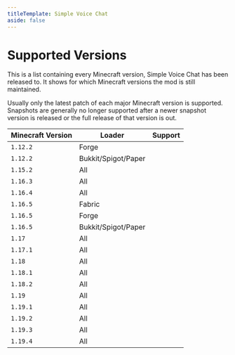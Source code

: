 ```yaml
---
titleTemplate: Simple Voice Chat
aside: false
---
```


# Supported Versions

This is a list containing every Minecraft version, Simple Voice Chat has been released to.
It shows for which Minecraft versions the mod is still maintained.


Usually only the latest patch of each major Minecraft version is supported.
Snapshots are generally no longer supported after a newer snapshot version is released or the full release of that version is out.

| Minecraft Version | Loader              | Support                                              |
| ----------------- | ------------------- | ---------------------------------------------------- |
| `1.12.2`          | Forge               | <Badge type="tip" text="Under active development" /> |
| `1.12.2`          | Bukkit/Spigot/Paper | <Badge type="tip" text="Under active development" /> |
| `1.15.2`          | All                 | <Badge type="danger" text="No support" />            |
| `1.16.3`          | All                 | <Badge type="danger" text="No support" />            |
| `1.16.4`          | All                 | <Badge type="danger" text="No support" />            |
| `1.16.5`          | Fabric              | <Badge type="danger" text="No support" />            |
| `1.16.5`          | Forge               | <Badge type="tip" text="Under active development" /> |
| `1.16.5`          | Bukkit/Spigot/Paper | <Badge type="tip" text="Under active development" /> |
| `1.17`            | All                 | <Badge type="danger" text="No support" />            |
| `1.17.1`          | All                 | <Badge type="tip" text="Under active development" /> |
| `1.18`            | All                 | <Badge type="danger" text="No support" />            |
| `1.18.1`          | All                 | <Badge type="danger" text="No support" />            |
| `1.18.2`          | All                 | <Badge type="tip" text="Under active development" /> |
| `1.19`            | All                 | <Badge type="tip" text="Under active development" /> |
| `1.19.1`          | All                 | <Badge type="tip" text="Under active development" /> |
| `1.19.2`          | All                 | <Badge type="tip" text="Under active development" /> |
| `1.19.3`          | All                 | <Badge type="tip" text="Under active development" /> |
| `1.19.4`          | All                 | <Badge type="tip" text="Under active development" /> |
